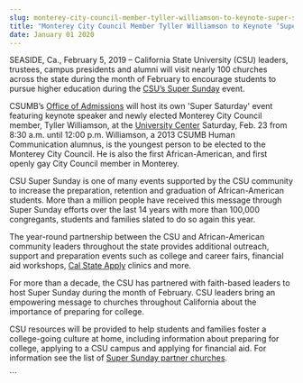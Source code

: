 ```yaml
---
slug: monterey-city-council-member-tyller-williamson-to-keynote-super-saturday-event
title: "Monterey City Council Member Tyller Williamson to Keynote ‘Super Saturday’ Event"
date: January 01 2020
---
```


 
<p>
  SEASIDE, Ca., February 5, 2019 – California State University (CSU) leaders,
  trustees, campus presidents and alumni will visit nearly 100 churches across
  the state during the month of February to encourage students to pursue higher
  education during the
  <a href="https://www2.calstate.edu/impact-of-the-csu/community/super-sunday"
    >CSU’s Super Sunday</a
  >
  event.
</p>
<p>
  CSUMB’s <a href="https://csumb.edu/admissions">Office of Admissions</a> will
  host its own 'Super Saturday' event featuring keynote speaker and newly
  elected Monterey City Council member, Tyller Williamson, at the
  <a href="https://csumb.edu/directory/building/29">University Center</a>
  Saturday, Feb. 23 from 8:30 a.m. until 12:00 p.m. Williamson, a 2013 CSUMB
  Human Communication alumnus, is the youngest person to be elected to the
  Monterey City Council. He is also the first African-American, and first openly
  gay City Council member in Monterey.
</p>
<p>
  CSU Super Sunday is one of many events supported by the CSU community to
  increase the preparation, retention and graduation of African-American
  students. More than a million people have received this message through Super
  Sunday efforts over the last 14 years with more than 100,000 congregants,
  students and families slated to do so again this year.
</p>
<p>
  The year-round partnership between the CSU and African-American community
  leaders throughout the state provides additional outreach, support and
  preparation events such as college and career fairs, financial aid workshops,
  <a href="https://www2.calstate.edu/apply" target="_blank">Cal State Apply</a>
  clinics and more.
</p>
<p>
  For more than a decade, the CSU has partnered with faith-based leaders to host
  Super Sunday during the month of February.​ CSU leaders bring an empowering
  message to churches throughout California about the importance of preparing
  for college.
</p>
<p>
  CSU resources will be provided to help students and families foster a
  college-going culture at home, including information about preparing for
  college, applying to a CSU campus and applying for financial aid. For
  information see the list of
  <a
    href="https://www2.calstate.edu/impact-of-the-csu/community/super-sunday/Pages/locations.aspx"
    >Super Sunday partner churches</a
  >.
</p>
```
